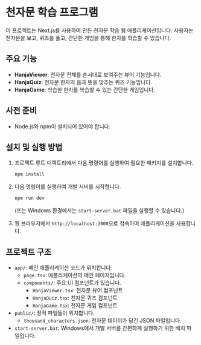 # 천자문 학습 프로그램

이 프로젝트는 Next.js를 사용하여 만든 천자문 학습 웹 애플리케이션입니다. 사용자는 천자문을 보고, 퀴즈를 풀고, 간단한 게임을 통해 한자를 학습할 수 있습니다.

## 주요 기능

- **HanjaViewer**: 천자문 전체를 순서대로 보여주는 뷰어 기능입니다.
- **HanjaQuiz**: 천자문 한자의 음과 뜻을 맞추는 퀴즈 기능입니다.
- **HanjaGame**: 학습한 한자를 복습할 수 있는 간단한 게임입니다.

## 사전 준비

- Node.js와 npm이 설치되어 있어야 합니다.

## 설치 및 실행 방법

1.  프로젝트 루트 디렉토리에서 다음 명령어를 실행하여 필요한 패키지를 설치합니다.

    ```bash
    npm install
    ```

2.  다음 명령어를 실행하여 개발 서버를 시작합니다.

    ```bash
    npm run dev
    ```
    (또는 Windows 환경에서는 `start-server.bat` 파일을 실행할 수 있습니다.)

3.  웹 브라우저에서 `http://localhost:3000`으로 접속하여 애플리케이션을 사용합니다.

## 프로젝트 구조

- `app/`: 메인 애플리케이션 코드가 위치합니다.
  - `page.tsx`: 애플리케이션의 메인 페이지입니다.
  - `components/`: 주요 UI 컴포넌트가 있습니다.
    - `HanjaViewer.tsx`: 천자문 뷰어 컴포넌트
    - `HanjaQuiz.tsx`: 천자문 퀴즈 컴포넌트
    - `HanjaGame.tsx`: 천자문 게임 컴포넌트
- `public/`: 정적 파일들이 위치합니다.
  - `thousand_characters.json`: 천자문 데이터가 담긴 JSON 파일입니다.
- `start-server.bat`: Windows에서 개발 서버를 간편하게 실행하기 위한 배치 파일입니다.
